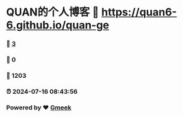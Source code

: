 # QUAN的个人博客 :link: https://quan6-6.github.io/quan-ge 
### :page_facing_up: [3](https://quan6-6.github.io/quan-ge/tag.html) 
### :speech_balloon: 0 
### :hibiscus: 1203 
### :alarm_clock: 2024-07-16 08:43:56 
### Powered by :heart: [Gmeek](https://github.com/Meekdai/Gmeek)
